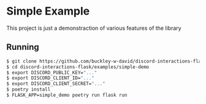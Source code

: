 # Simple Example

This project is just a demonstraction of various features of the library

## Running

```bash
$ git clone https://github.com/buckley-w-david/discord-interactions-flask.git
$ cd discord-interactions-flask/examples/simple-demo
$ export DISCORD_PUBLIC_KEY="..."
$ export DISCORD_CLIENT_ID="..."
$ export DISCORD_CLIENT_SECRET="..."
$ poetry install
$ FLASK_APP=simple_demo poetry run flask run
```
